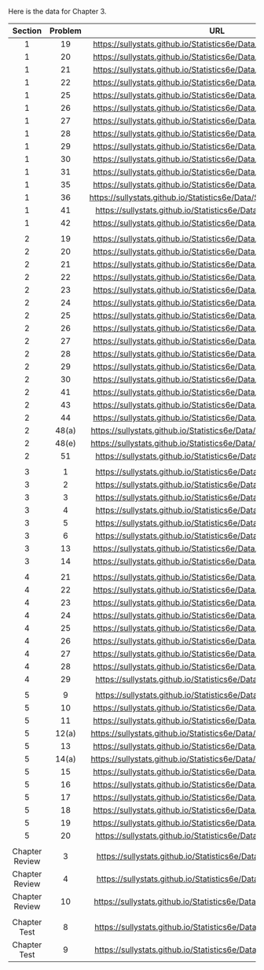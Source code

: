 Here is the data for Chapter 3. 

|Section|Problem|URL|
|:---:|:---:|:---:|
|1|19|<a>https://sullystats.github.io/Statistics6e/Data/Chapter3/3_1_19.CSV</a><br/>|
|1|20|<a>https://sullystats.github.io/Statistics6e/Data/Chapter3/3_1_20.CSV</a><br/>|
|1|21|<a>https://sullystats.github.io/Statistics6e/Data/Chapter3/3_1_21.CSV</a><br/>|
|1|22|<a>https://sullystats.github.io/Statistics6e/Data/Chapter3/3_1_22.CSV</a><br/>|
|1|25|<a>https://sullystats.github.io/Statistics6e/Data/Chapter3/3_1_25.CSV</a><br/>|
|1|26|<a>https://sullystats.github.io/Statistics6e/Data/Chapter3/3_1_26.CSV</a><br/>|
|1|27|<a>https://sullystats.github.io/Statistics6e/Data/Chapter3/3_1_27.CSV</a><br/>|
|1|28|<a>https://sullystats.github.io/Statistics6e/Data/Chapter3/3_1_28.CSV</a><br/>|
|1|29|<a>https://sullystats.github.io/Statistics6e/Data/Chapter3/3_1_29.CSV</a><br/>|
|1|30|<a>https://sullystats.github.io/Statistics6e/Data/Chapter3/3_1_30.CSV</a><br/>|
|1|31|<a>https://sullystats.github.io/Statistics6e/Data/Chapter3/3_1_31.CSV</a><br/>|
|1|35|<a>https://sullystats.github.io/Statistics6e/Data/Chapter3/3_1_35.CSV</a><br/>|
|1|36|<a>https://sullystats.github.io/Statistics6e/Data/SullivanStatsSurveyI.csv</a><br/>|
|1|41|<a>https://sullystats.github.io/Statistics6e/Data/Tornadoes_2017.csv</a><br/>
|1|42|<a>https://sullystats.github.io/Statistics6e/Data/Chapter3/3_1_42.CSV</a><br>|
| | |
|2|19|<a>https://sullystats.github.io/Statistics6e/Data/Chapter3/3_2_19.CSV</a><br>|
|2|20|<a>https://sullystats.github.io/Statistics6e/Data/Chapter3/3_2_20.CSV</a><br>|
|2|21|<a>https://sullystats.github.io/Statistics6e/Data/Chapter3/3_2_21.CSV</a><br>|
|2|22|<a>https://sullystats.github.io/Statistics6e/Data/Chapter3/3_2_22.CSV</a><br>|
|2|23|<a>https://sullystats.github.io/Statistics6e/Data/Chapter3/3_2_23.CSV</a><br>|
|2|24|<a>https://sullystats.github.io/Statistics6e/Data/Chapter3/3_2_24.CSV</a><br>|
|2|25|<a>https://sullystats.github.io/Statistics6e/Data/Chapter3/3_2_25.CSV</a><br>|
|2|26|<a>https://sullystats.github.io/Statistics6e/Data/Chapter3/3_2_26.CSV</a><br>|
|2|27|<a>https://sullystats.github.io/Statistics6e/Data/Chapter3/3_2_27.CSV</a><br>|
|2|28|<a>https://sullystats.github.io/Statistics6e/Data/Chapter3/3_2_28.CSV</a><br>|
|2|29|<a>https://sullystats.github.io/Statistics6e/Data/Chapter3/3_2_29.CSV</a><br>|
|2|30|<a>https://sullystats.github.io/Statistics6e/Data/Chapter3/3_2_30.CSV</a><br>|
|2|41|<a>https://sullystats.github.io/Statistics6e/Data/Chapter3/3_2_41.CSV</a><br>|
|2|43|<a>https://sullystats.github.io/Statistics6e/Data/Chapter3/3_2_43.CSV</a><br>|
|2|44|<a>https://sullystats.github.io/Statistics6e/Data/Chapter3/3_2_44.CSV</a><br>|
|2|48(a)|<a>https://sullystats.github.io/Statistics6e/Data/Chapter3/3_2_48a.CSV</a><br>|
|2|48(e)|<a>https://sullystats.github.io/Statistics6e/Data/Chapter3/3_2_48e.CSV</a><br>|
|2|51|<a>https://sullystats.github.io/Statistics6e/Data/Tornadoes_2017.csv</a><br/>
| | |
|3|1|<a>https://sullystats.github.io/Statistics6e/Data/Chapter3/3_3_1.CSV</a><br>|
|3|2|<a>https://sullystats.github.io/Statistics6e/Data/Chapter3/3_3_2.CSV</a><br>|
|3|3|<a>https://sullystats.github.io/Statistics6e/Data/Chapter3/3_3_3.CSV</a><br>|
|3|4|<a>https://sullystats.github.io/Statistics6e/Data/Chapter3/3_3_4.CSV</a><br>|
|3|5|<a>https://sullystats.github.io/Statistics6e/Data/Chapter3/3_3_5.CSV</a><br>|
|3|6|<a>https://sullystats.github.io/Statistics6e/Data/Chapter3/3_3_6.CSV</a><br>|
|3|13|<a>https://sullystats.github.io/Statistics6e/Data/Chapter3/3_3_13.CSV</a><br>|
|3|14|<a>https://sullystats.github.io/Statistics6e/Data/Chapter3/3_3_14.CSV</a><br>|
| | |
|4|21|<a>https://sullystats.github.io/Statistics6e/Data/Chapter3/3_4_21.CSV</a><br>|
|4|22|<a>https://sullystats.github.io/Statistics6e/Data/Chapter3/3_4_22.CSV</a><br>|
|4|23|<a>https://sullystats.github.io/Statistics6e/Data/Chapter3/3_4_23.CSV</a><br>|
|4|24|<a>https://sullystats.github.io/Statistics6e/Data/Chapter3/3_4_24.CSV</a><br>|
|4|25|<a>https://sullystats.github.io/Statistics6e/Data/Chapter3/3_4_25.CSV</a><br>|
|4|26|<a>https://sullystats.github.io/Statistics6e/Data/Chapter3/3_4_26.CSV</a><br>|
|4|27|<a>https://sullystats.github.io/Statistics6e/Data/Chapter3/3_4_27.CSV</a><br>|
|4|28|<a>https://sullystats.github.io/Statistics6e/Data/Chapter3/3_4_28.CSV</a><br>|
|4|29|<a>https://sullystats.github.io/Statistics6e/Data/Tornadoes_2017.csv</a><br/>
| | |
|5|9|<a>https://sullystats.github.io/Statistics6e/Data/Chapter3/3_5_9.CSV</a><br>|
|5|10|<a>https://sullystats.github.io/Statistics6e/Data/Chapter3/3_5_10.CSV</a><br>|
|5|11|<a>https://sullystats.github.io/Statistics6e/Data/Chapter3/3_5_11.CSV</a><br>|
|5|12(a)|<a>https://sullystats.github.io/Statistics6e/Data/Chapter3/3_5_12a.CSV</a><br>|
|5|13|<a>https://sullystats.github.io/Statistics6e/Data/Chapter3/3_5_13.CSV</a><br>|
|5|14(a)|<a>https://sullystats.github.io/Statistics6e/Data/Chapter3/3_5_14a.CSV</a><br>|
|5|15|<a>https://sullystats.github.io/Statistics6e/Data/Chapter3/3_5_15.CSV</a><br>|
|5|16|<a>https://sullystats.github.io/Statistics6e/Data/Chapter3/3_5_16.CSV</a><br>|
|5|17|<a>https://sullystats.github.io/Statistics6e/Data/Chapter3/3_5_17.CSV</a><br>|
|5|18|<a>https://sullystats.github.io/Statistics6e/Data/Chapter3/3_5_18.CSV</a><br>|
|5|19|<a>https://sullystats.github.io/Statistics6e/Data/Chapter3/3_5_19.CSV</a><br>|
|5|20|<a>https://sullystats.github.io/Statistics6e/Data/Tornadoes_2017.csv</a><br/>
| | |
|Chapter Review|3|<a>https://sullystats.github.io/Statistics6e/Data/Chapter3/3_r_3.CSV</a><br>|
|Chapter Review|4|<a>https://sullystats.github.io/Statistics6e/Data/Chapter3/3_r_4.CSV</a><br>|
|Chapter Review|10|<a>https://sullystats.github.io/Statistics6e/Data/Chapter3/3_r_10.CSV</a><br>|
| | |
|Chapter Test|8|<a>https://sullystats.github.io/Statistics6e/Data/Chapter3/3_ct_8.CSV</a><br>|
|Chapter Test|9|<a>https://sullystats.github.io/Statistics6e/Data/Chapter3/3_ct_9.CSV</a><br>|

